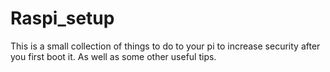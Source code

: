 # Raspi_setup

This is a small collection of things to do to your pi to increase security after you first boot it. As well as some other useful tips.
